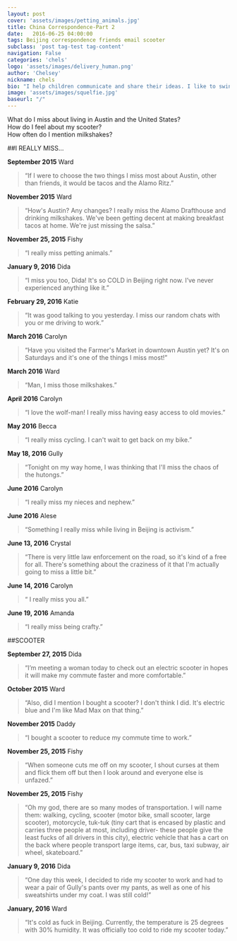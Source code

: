 ```yaml
---
layout: post
cover: 'assets/images/petting_animals.jpg'
title: China Correspondence-Part 2
date:   2016-06-25 04:00:00
tags: Beijing correspondence friends email scooter
subclass: 'post tag-test tag-content'
navigation: False
categories: 'chels'
logo: 'assets/images/delivery_human.png'
author: 'Chelsey'
nickname: chels
bio: "I help children communicate and share their ideas. I like to swing dance, watch horror movies, draw stick figure comics, and laugh at small failures."
image: 'assets/images/squelfie.jpg'
baseurl: "/"
---
```


What do I miss about living in Austin and the United States?    
How do I feel about my scooter?  
How often do I mention milkshakes?       


##I REALLY MISS…

**September 2015** Ward 
>“If I were to choose the two things I miss most about Austin, other than friends, it would be tacos and the Alamo Ritz.”

**November 2015** Ward 
>“How's Austin? Any changes? I really miss the Alamo Drafthouse and drinking milkshakes. We've been getting decent at making breakfast tacos at home. We're just missing the salsa.” 

**November 25, 2015** Fishy
>“I really miss petting animals.”

**January 9, 2016** Dida 
>“I miss you too, Dida! It's so COLD in Beijing right now. I’ve never experienced anything like it.”

**February 29, 2016** Katie
>“It was good talking to you yesterday. I miss our random chats with you or me driving to work.”

**March 2016** Carolyn 
>“Have you visited the Farmer's Market in downtown Austin yet? It's on Saturdays and it's one of the things I miss most!”

**March 2016** Ward 
>“Man, I miss those milkshakes.”

**April 2016** Carolyn 
>“I love the wolf-man! I really miss having easy access to old movies.”

**May 2016** Becca 
>“I really miss cycling. I can't wait to get back on my bike.”

**May 18, 2016** Gully 
>“Tonight on my way home, I was thinking that I'll miss the chaos of the hutongs.”

**June 2016** Carolyn 
>“I really miss my nieces and nephew.”

**June 2016** Alese 
>“Something I really miss while living in Beijing is activism.”

**June 13, 2016** Crystal 
>“There is very little law enforcement on the road, so it's kind of a free for all. There's something about the craziness of it that I'm actually going to miss a little bit.”

**June 14, 2016** Carolyn 
>“ I really miss you all.”

**June 19, 2016** Amanda 
>“I really miss being crafty.”  


##SCOOTER

**September 27, 2015** Dida 
>“I’m meeting a woman today to check out an electric scooter in hopes it will make my commute faster and more comfortable.”

**October 2015** Ward 
>“Also, did I mention I bought a scooter? I don't think I did. It's electric blue and I'm like Mad Max on that thing.”

**November 2015** Daddy 
>“I bought a scooter to reduce my commute time to work.”

**November 25, 2015** Fishy 
>“When someone cuts me off on my scooter, I shout curses at them and flick them off but then I look around and everyone else is unfazed.”

**November 25, 2015** Fishy 
>“Oh my god, there are so many modes of transportation. I will name them: walking, cycling, scooter (motor bike, small scooter, large scooter), motorcycle, tuk-tuk (tiny cart that is encased by plastic and carries three people at most, including driver- these people give the least fucks of all drivers in this city), electric vehicle that has a cart on the back where people transport large items, car, bus, taxi subway, air wheel, skateboard.”

**January 9, 2016** Dida
>“One day this week, I decided to ride my scooter to work and had to wear a pair of Gully's pants over my pants, as well as one of his sweatshirts under my coat. I was still cold!”

**January, 2016** Ward 
>“It's cold as fuck in Beijing. Currently, the temperature is 25 degrees with 30% humidity. It was officially too cold to ride my scooter today.”

